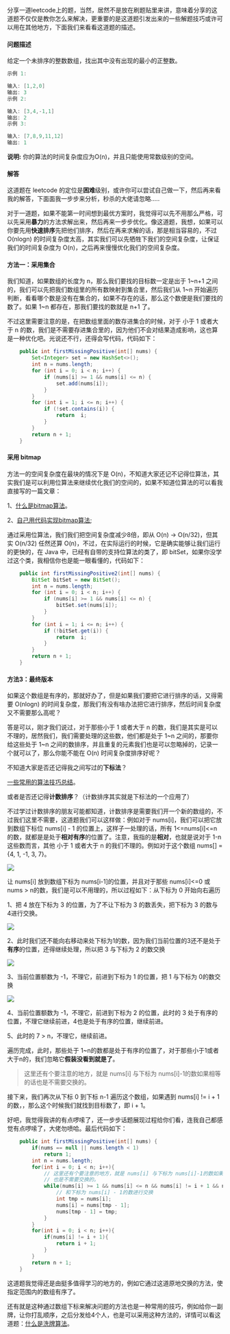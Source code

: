 分享一道leetcode上的题，当然，居然不是放在刷题贴里来讲，意味着分享的这道题不仅仅是教你怎么来解决，更重要的是这道题引发出来的一些解题技巧或许可以用在其他地方，下面我们来看看这道题的描述。

#### 问题描述

给定一个未排序的整数数组，找出其中没有出现的最小的正整数。
```java
示例 1:

输入: [1,2,0]
输出: 3
示例 2:

输入: [3,4,-1,1]
输出: 2
示例 3:

输入: [7,8,9,11,12]
输出: 1
```

**说明:** 你的算法的时间复杂度应为O(n)，并且只能使用常数级别的空间。

#### 解答

这道题在 leetcode 的定位是**困难**级别，或许你可以尝试自己做一下，然后再来看我的解答，下面面我一步步来分析，秒杀的大佬请忽略.....

对于一道题，如果不能第一时间想到最优方案时，我觉得可以先不用那么严格，可以先采用**暴力**的方法求解出来，然后再来一步步优化。像这道题，我想，如果可以你要先用**快速排序**先把他们排序，然后在再来求解的话，那是相当容易的，不过 O(nlogn) 的时间复杂度太高，其实我们可以先牺牲下我们的空间复杂度，让保证我们的时间复杂度为 O(n)，之后再来慢慢优化我们的空间复杂度。

#### 方法一：采用集合

我们知道，如果数组的长度为 n，那么我们要找的目标数一定是出于 1~n+1 之间的，我们可以先把我们数组里的所有数映射到集合里，然后我们从 1~n 开始遍历判断，看看哪个数是没有在集合的，如果不存在的话，那么这个数便是我们要找的数了。如果 1~n 都存在，那我们要找的数就是 n+1 了。

不过这里需要注意的是，在把数组里面的数存进集合的时候，对于 小于 1 或者大于 n 的数，我们是不需要存进集合里的，因为他们不会对结果造成影响，这也算是一种优化吧。光说还不行，还得会写代码，代码如下：

```java
    public int firstMissingPositive(int[] nums) {
        Set<Integer> set = new HashSet<>();
        int n = nums.length;
        for (int i = 0; i < n; i++) {
            if (nums[i] >= 1 && nums[i] <= n) {
                set.add(nums[i]);
            }
        }
        for (int i = 1; i <= n; i++) {
            if (!set.contains(i)) {
                return  i;
            }
        }
        return n + 1;
    }
```

#### 采用 bitmap

方法一的空间复杂度在最块的情况下是 O(n)，不知道大家还记不记得位算法，其实我们是可以利用位算法来继续优化我们的空间的，如果不知道位算法的可以看我直接写的一篇文章：

1、[什么是bitmap算法](https://mp.weixin.qq.com/s/SVePRbrgyLck8UnLVRVJdA)。

2、[自己用代码实现bitmap算法](https://mp.weixin.qq.com/s/pCD1UaNunHfVedkS9Lyp3Q);

通过采用位算法，我们我们把空间复杂度减少8倍，即从 O(n) -> O(n/32)，但其实 O(n/32) 任然还算 O(n)，不过，在实际运行的时候，它是确实能够让我们运行的更快的，在 Java 中，已经有自带的支持位算法的类了，即 bitSet，如果你没学过这个类，我相信你也是能一眼看懂的，代码如下：

```java
    public int firstMissingPositive2(int[] nums) {
        BitSet bitSet = new BitSet();
        int n = nums.length;
        for (int i = 0; i < n; i++) {
            if (nums[i] >= 1 && nums[i] <= n) {
                bitSet.set(nums[i]);
            }
        }
        for (int i = 1; i <= n; i++) {
            if (!bitSet.get(i)) {
                return  i;
            }
        }
        return n + 1;
    }
```

#### 方法3：最终版本

如果这个数组是有序的，那就好办了，但是如果我们要把它进行排序的话，又得需要 O(nlogn) 的时间复杂度，那我们有没有啥办法把它进行排序，然后时间复杂度又不需要那么高呢？

答是可以，刚才我们说过，对于那些小于 1 或者大于 n 的数，我们是其实是可以不理的，居然我们，我们需要处理的这些数，他们都是处于 1~n 之间的，那要你给这些处于 1~n 之间的数排序，并且重复的元素我们也是可以忽略掉的，记录一个就可以了，那么你能不能在 O(n) 时间复杂度排序好呢？

不知道大家是否还记得我之间写过的**下标法**？

[一些常用的算法技巧总结](https://mp.weixin.qq.com/s/6JJdV9oXJznkGt4gSOlR9g)。

或者是否还记得**计数排序**？（计数排序其实就是下标法的一个应用了）

不过学过计数排序的朋友可能都知道，计数排序是需要我们开一个新的数组的，不过我们这里不需要，这道题我们可以这样做：例如对于 nums[i]，我们可以把它放到数组下标位 nums[i] - 1 的位置上，这样子一处理的话，所有 1<=nums[i]<=n 的数，就都是是处于**相对有序**的位置了。注意，我指的是**相对**，也就是说对于 1-n 这些数而言，其他 小于 1 或者大于 n 的我们不理的。例如对于这个数组 nums[] = {4, 1, -1, 3, 7}。



![](https://user-gold-cdn.xitu.io/2019/4/23/16a4ac8a6f498f6d?w=374&h=176&f=png&s=4155)

让 nums[i] 放到数组下标为 nums[i-1]的位置，并且对于那些  nums[i]<=0 或 nums > n的数，我们是可以不用理的，所以过程如下：从下标为 0 开始向右遍历

1、把 4 放在下标为 3 的位置，为了不让下标为 3 的数丢失，把下标为 3 的数与 4进行交换。



![](https://user-gold-cdn.xitu.io/2019/4/23/16a4aca57016ec0f?w=349&h=165&f=png&s=3975)

2、此时我们还不能向右移动来处下标为1的数，因为我们当前位置的3还不是处于**有序**的位置，还得继续处理，所以把 3 与下标为 2 的数交换


![](https://user-gold-cdn.xitu.io/2019/4/23/16a4accc5c05f3f6?w=334&h=189&f=png&s=4227)




3、当前位置额数为 -1，不理它，前进到下标为 1 的位置，把 1 与下标为 0的数交换

![](https://user-gold-cdn.xitu.io/2019/4/23/16a4ace3c5f7edf5?w=347&h=195&f=png&s=4312)

4、当前位置额数为 -1，不理它，前进到下标为 2 的位置，此时的 3 处于有序的位置，不理它继续前进，4也是处于有序的位置，继续前进。

5、此时的 7 > n，不理它，继续前进。

遍历完成，此时，那些处于 1~n的数都是处于有序的位置了，对于那些小于1或者大于n的，我们忽略它**假装没看到就是了**。

> 这里还有个要注意的地方，就是 nums[i] 与下标为 nums[i]-1的数如果相等的话也是不需要交换的。

接下来，我们再次从下标 0 到下标 n-1 遍历这个数组，如果遇到 nums[i] != i + 1 的数，，那么这个时候我们就找到目标数了，即 i + 1。


好吧，我觉得我讲的有点啰嗦了，还一步步话题展现过程给你们看，连我自己都感觉有点啰嗦了，大佬勿喷哈。最后代码如下：

```java
    public int firstMissingPositive(int[] nums) {
        if(nums == null || nums.length < 1)
            return 1;
        int n = nums.length;
        for(int i = 0; i < n; i++){
            // 这里还有个要注意的地方，就是 nums[i] 与下标为 nums[i]-1的数如果相等的话
            // 也是不需要交换的。
            while(nums[i] >= 1 && nums[i] <= n && nums[i] != i + 1 && nums[i] != nums[nums[i]-1] ){
                // 和下标为 nums[i] - 1的数进行交换
                int tmp = nums[i];
                nums[i] = nums[tmp - 1];
                nums[tmp - 1] = tmp;
            }
        }
        for(int i = 0; i < n; i++){
            if(nums[i] != i + 1){
                return i + 1;
            }
        }
        return n + 1;
    }
```
这道题我觉得还是由挺多值得学习的地方的，例如它通过这道原地交换的方法，使指定范围内的数组有序了。

还有就是这种通过数组下标来解决问题的方法也是一种常用的技巧，例如给你一副牌，让你打乱顺序，之后分发给4个人，也是可以采用这种方法的，详情可以看这道题：[什么是洗牌算法](https://mp.weixin.qq.com/s?__biz=Mzg2NzA4MTkxNQ==&mid=2247485349&idx=2&sn=7398654cfca937965af0fac8ba39857c&chksm=ce404c71f937c567df0d4c102adf2b38f235115c890c853f6a1c1862d1956fb25d3e3fd07fa9&token=2090396844&lang=zh_CN#rd)。






